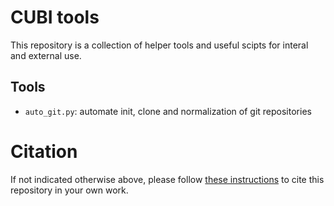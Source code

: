 # CUBI tools

This repository is a collection of helper tools and useful scipts for interal and
external use.

## Tools

- `auto_git.py`: automate init, clone and normalization of git repositories

# Citation

If not indicated otherwise above, please follow [these instructions](CITATION.md) to cite this repository in your own work.
